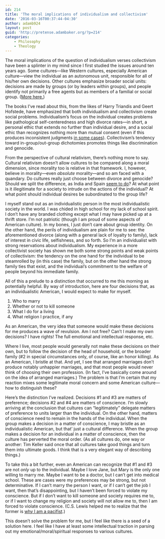```yaml
---
id: 214
title: 'The moral implications of individualism and collectivism'
date: '2016-03-16T00:37:44-04:30'
author: adamb924
layout: post
guid: 'http://pretense.adambaker.org/?p=214'
categories:
    - Philosophy
    - Theology
---
```


The moral implications of the question of individualism verses collectivism have been a splinter in my mind since I first studied the issues around ten years ago. Some cultures—like Western cultures, especially American culture—view the individual as an autonomous unit, responsible for all of his/her own decisions. Other cultures emphasize broader social units: decisions are made by groups (or by leaders within groups), and people identify not primarily a free agents but as members of a familial or social group. ([More here.](http://geert-hofstede.com/national-culture.html))

The books I’ve read about this, from the likes of Harry Triandis and Geert Hofstede, have emphasized that both individualism and collectivism create social problems. Individualism’s focus on the individual creates problems like pathological self-centeredness and high divorce rates—in short, a personal ethic that extends no further than individual desire, and a social ethic than recognizes nothing more than mutual consent (even if this produces inconsistent judgments [in some cases](https://en.wikipedia.org/wiki/Armin_Meiwes)). Collectivism’s tendency toward in-group/out-group dichotomies promotes things like discrimination and genocide.

From the perspective of cultural relativism, there’s nothing more to say. Cultural relativism doesn’t allow cultures to be compared along a moral dimension, since morality too is relative in that framework. I, however, believe in morality—even *absolute* morality—and so am faced with a quandary. Do cultures really just choose between divorce and genocide? Should we split the difference, as India and Spain [seem to do](http://www.geerthofstede.nl/dimension-data-matrix)? At what point is it illegitimate for a society to intrude on the actions of the individual? At what point should individual desires be subordinated to the group life?

I myself stand out as an individualistic person in the most individualistic society in the world. I was chided in high school for my lack of school spirit. I don’t have any branded clothing except what I may have picked up at a thrift store. I’m not patriotic (though I am proud of some aspects of American culture). In my bones, I just don’t care about group identity. On the other hand, the perils of individualism are plain for me to see: the aforementioned divorce (along with a general lack of loyalty to family), lack of interest in civic life, selfishness, and so forth. So I’m an individualist with strong reservations about individualism. My experience in a more collectivist society has shown me both some strong points and weak points of collectivism: the tendency on the one hand for the individual to be steamrolled by (in this case) the family, but on the other hand the strong family ties that exist, and the individual’s commitment to the welfare of people beyond his immediate family.

All of this a prelude to a distinction that occurred to me this morning as potentially helpful. By way of introduction, here are four decisions that, as an individualistic American, I would expect to make for myself.

1. Who to marry
2. Whether or not to kill someone
3. What I do for a living
4. What religion I practice, if any

As an American, the very idea that someone would make these decisions for me produces a wave of revulsion. Am I not free? Can’t I make my own decisions? I have rights! The full emotional and intellectual response, etc.

Where I live, most people would generally not make these decisions on their own, but to follow the decision of the head of household, or the broader family (#2 in special circumstances only, of course, like an honor killing). As an American, I bristle at that. And yet, I see that arranged marriages don’t produce notably unhappier marriages, and that most people would never think of choosing their own profession. (In fact, I’ve basically come around on the idea of arranged marriages.) The problem is that I’m certain that my reaction mixes some legitimate moral concern and some American culture—how to distinguish these?

Here’s the distinction I’ve realized. Decisions #1 and #3 are matters of preference; decisions #2 and #4 are matters of conscience. I’m slowly arriving at the conclusion that cultures can “legitimately” delegate matters of preference to units larger than the individual. On the other hand, matters of conscience need to remain in the hands of the individual. When the group makes a decision in a matter of conscience, I may bristle as an individualistic American, but that’ just a cultural difference. When the group makes a decision for an individual in a matter of conscience, then the culture has perverted the moral order. (As all cultures do, one way or another: Tim Keller said once that all cultures take good things and turn them into ultimate goods. I think that is a very elegant way of describing things.)

To take this a bit further, even an American can recognize that #1 and #3 are not *only* up to the individual. Maybe I love Jane, but Mary is the only one willing to marry me. Maybe I want to be a doctor, but I can’t get into medical school. These are cases were my preferences may be strong, but not determinative. If I can’t marry the person I want, or if I can’t get the job I want, then that’s disappointing, but I haven’t been forced to violate my conscience. But if I don’t want to kill someone and society requires me to, or if I want to change my religion and society will not allow me to, then I am forced to violate conscience. (C.S. Lewis helped me to realize that the former is [why I am a pacifist](https://pretense.adambaker.org/?p=126).)

This doesn’t solve the problem for me, but I feel like there is a seed of a solution here. I feel like I have at least some intellectual traction in parsing out my emotional/moral/spiritual responses to various cultures.